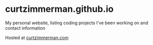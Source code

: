 # curtzimmerman.github.io
My personal website, listing coding projects I've been working on and contact information

Hosted at [curtzimmerman.com](http://curtzimmerman.com)

